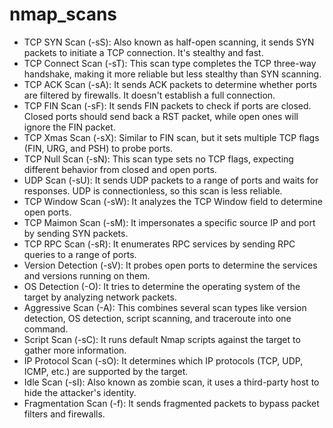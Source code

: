 # nmap_scans



- TCP SYN Scan (-sS): Also known as half-open scanning, it sends SYN packets to initiate a TCP connection. It's stealthy and fast.
- TCP Connect Scan (-sT): This scan type completes the TCP three-way handshake, making it more reliable but less stealthy than SYN scanning.
- TCP ACK Scan (-sA): It sends ACK packets to determine whether ports are filtered by firewalls. It doesn't establish a full connection.
- TCP FIN Scan (-sF): It sends FIN packets to check if ports are closed. Closed ports should send back a RST packet, while open ones will ignore the FIN packet.
- TCP Xmas Scan (-sX): Similar to FIN scan, but it sets multiple TCP flags (FIN, URG, and PSH) to probe ports.
- TCP Null Scan (-sN): This scan type sets no TCP flags, expecting different behavior from closed and open ports.
- UDP Scan (-sU): It sends UDP packets to a range of ports and waits for responses. UDP is connectionless, so this scan is less reliable.
- TCP Window Scan (-sW): It analyzes the TCP Window field to determine open ports.
- TCP Maimon Scan (-sM): It impersonates a specific source IP and port by sending SYN packets.
- TCP RPC Scan (-sR): It enumerates RPC services by sending RPC queries to a range of ports.
- Version Detection (-sV): It probes open ports to determine the services and versions running on them.
- OS Detection (-O): It tries to determine the operating system of the target by analyzing network packets.
- Aggressive Scan (-A): This combines several scan types like version detection, OS detection, script scanning, and traceroute into one command.
- Script Scan (-sC): It runs default Nmap scripts against the target to gather more information.
- IP Protocol Scan (-sO): It determines which IP protocols (TCP, UDP, ICMP, etc.) are supported by the target.
- Idle Scan (-sI): Also known as zombie scan, it uses a third-party host to hide the attacker's identity.
- Fragmentation Scan (-f): It sends fragmented packets to bypass packet filters and firewalls.